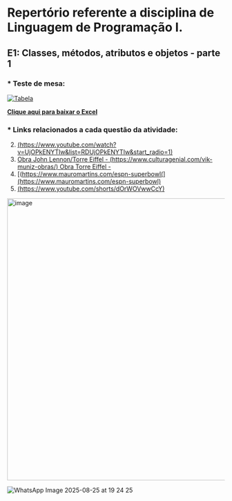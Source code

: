 # Repertório referente a disciplina de Linguagem de Programação I.

## E1: Classes, métodos, atributos e objetos - parte 1

### * Teste de mesa:

[![Tabela](https://github.com/user-attachments/assets/36635a65-de86-4425-816f-677665c8d247)](assets/relatorio.xlsx)

**[Clique aqui para baixar o Excel](https://github.com/user-attachments/files/22014706/calculo.media.1.xlsx)**










### * Links relacionados a cada questão da atividade:


2. [(https://www.youtube.com/watch?v=UjOPkENYTIw&list=RDUjOPkENYTIw&start_radio=1)](https://www.youtube.com/supported_browsers?next_url=https%3A%2F%2Fwww.youtube.com%2Fwatch%3Fv%3DUjOPkENYTIw&list=RDUjOPkENYTIw&start_radio=1)
3. [Obra John Lennon/Torre Eiffel - (https://www.culturagenial.com/vik-muniz-obras/) Obra Torre Eiffel - ](https://www.culturagenial.com/vik-muniz-obras/)
4. [(https://www.mauromartins.com/espn-superbowl(](https://www.mauromartins.com/espn-superbowl)
5. [(https://www.youtube.com/shorts/dOrWOVwwCcY)](https://www.youtube.com/shorts/dOrWOVwwCcY)

<img width="1503" height="653" alt="image" src="https://github.com/user-attachments/assets/6b93151f-b34d-46e6-be63-7361c1bb723d" />


![WhatsApp Image 2025-08-25 at 19 24 25](https://github.com/user-attachments/assets/a5a46c02-fc6b-41bc-aa20-8e0c46e04468)
